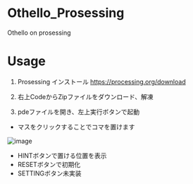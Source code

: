 # Othello_Prosessing

Othello on prosessing

# Usage
1. Prosessing インストール https://processing.org/download

2. 右上CodeからZipファイルをダウンロード、解凍

3. pdeファイルを開き、左上実行ボタンで起動

- マスをクリックすることでコマを置けます

![image](https://user-images.githubusercontent.com/91818705/158218404-e36218c6-3bff-4dfb-9031-1e780ee82f20.png)

- HINTボタンで置ける位置を表示
- RESETボタンで初期化
- SETTINGボタン未実装
